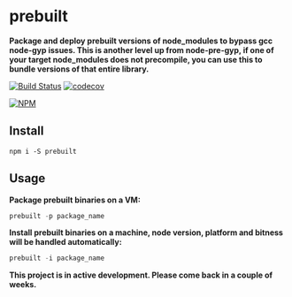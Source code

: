 # prebuilt

**Package and deploy prebuilt versions of node_modules to bypass gcc node-gyp issues. This is another level up from node-pre-gyp, if one of your target node_modules does not precompile, you can use this to bundle versions of that entire library.**


[![Build Status](https://travis-ci.org/noderaider/prebuilt.svg?branch=master)](https://travis-ci.org/noderaider/prebuilt)
[![codecov](https://codecov.io/gh/noderaider/prebuilt/branch/master/graph/badge.svg)](https://codecov.io/gh/noderaider/prebuilt)

[![NPM](https://nodei.co/npm/prebuilt.png?stars=true&downloads=true)](https://nodei.co/npm/prebuilt/)


## Install

`npm i -S prebuilt`


## Usage

**Package prebuilt binaries on a VM:**

```js
prebuilt -p package_name
```

**Install prebuilt binaries on a machine, node version, platform and bitness will be handled automatically:**

```js
prebuilt -i package_name
```

**This project is in active development. Please come back in a couple of weeks.**
